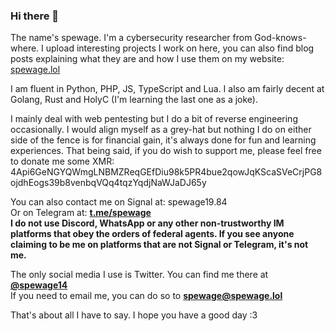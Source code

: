 ### Hi there 👋

The name's spewage. I'm a cybersecurity researcher from God-knows-where. I upload interesting projects I work on here, you can also find blog posts explaining what they are and how I use them on my website: <a href="https://spewage.lol">spewage.lol</a>

I am fluent in Python, PHP, JS, TypeScript and Lua. I also am fairly decent at Golang, Rust and HolyC (I'm learning the last one as a joke).

I mainly deal with web pentesting but I do a bit of reverse engineering occasionally. I would align myself as a grey-hat but nothing I do on either side of the fence is for financial gain, it's always done for fun and learning experiences. That being said, if you do wish to support me, please feel free to donate me some XMR: 4Api6GeNGYQWmgLNBMZReqGEfDiu98k5PR4bue2qowJqKScaSVeCrjPG8ojdhEogs39b8venbqVQq4tqzYqdjNaWJaDJ65y

You can also contact me on Signal at: spewage19.84
<br>
Or on Telegram at: <b><a href="https://t.me/spewage">t.me/spewage</a></b>
<br>
<b>I do not use Discord, WhatsApp or any other non-trustworthy IM platforms that obey the orders of federal agents. If you see anyone claiming to be me on platforms that are not Signal or Telegram, it's not me.</b>

The only social media I use is Twitter. You can find me there at <b><a href="https://twitter.com/spewage14">@spewage14</a></b>
<br>
If you need to email me, you can do so to <b><a href="mailto:spewage@spewage.lol">spewage@spewage.lol</a></b>

That's about all I have to say. I hope you have a good day :3 
